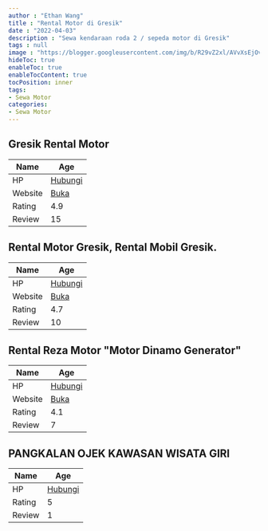 ```yaml
---
author : "Ethan Wang"
title : "Rental Motor di Gresik"
date : "2022-04-03"
description : "Sewa kendaraan roda 2 / sepeda motor di Gresik"
tags : null
image : "https://blogger.googleusercontent.com/img/b/R29vZ2xl/AVvXsEjOv_vFtUAmHVzBq2Bxfb0ezHV58rNcwXKBddq2aLf9nTdz8-EINYXyiDB6wIpw9I7I2uFT_V0rhjkJzG0WVy0YAZEHqehPf42CnMBfBSFTun-0MEHDgNy_gZJhC3Hs6EzM_29q6Ar6zM2hz6I80hCa1BtI5AAmAlhbu_Th8GklK8nEUGYqR-eWXaeiZw/w300-h200/rental-motor-di-gresik.png"
hideToc: true
enableToc: true
enableTocContent: true
tocPosition: inner
tags:
- Sewa Motor
categories:
- Sewa Motor
---
```



## Gresik Rental Motor

Name | Age
--------|------
HP | [Hubungi](https://pcandroidplayer.blogspot.com/?clayads=https://getnumber.ndower.dev?phone=MDgyMTQwNjQ1MTQ1)
Website | [Buka](https://pcandroidplayer.blogspot.com/?clayads=aHR0cDovL2luc3RhZ3JhbS5jb20vZ3Jlc2lrcmVudGFsbW90b3I=) 
Rating | 4.9
Review | 15


## Rental Motor Gresik, Rental Mobil Gresik.

Name | Age
--------|------
HP | [Hubungi](https://pcandroidplayer.blogspot.com/?clayads=https://getnumber.ndower.dev?phone=MDgyMzMzNDQ1ODc0)
Website | [Buka](https://pcandroidplayer.blogspot.com/?clayads=aHR0cDovL3d3dy5yZW50YWxtb3RvcmdyZXNpay5ibG9nc3BvdC5jb20v) 
Rating | 4.7
Review | 10


## Rental Reza Motor &quot;Motor Dinamo Generator&quot;

Name | Age
--------|------
HP | [Hubungi](https://pcandroidplayer.blogspot.com/?clayads=https://getnumber.ndower.dev?phone=MDg1MjU4MjQ2MDAy)
Website | [Buka](https://pcandroidplayer.blogspot.com/?clayads=aHR0cHM6Ly9yZW50YWwtcmV6YS1tb3Rvci1tb3Rvci1kaW5hbW8uYnVzaW5lc3Muc2l0ZS8=) 
Rating | 4.1
Review | 7


## PANGKALAN OJEK KAWASAN WISATA GIRI

Name | Age
--------|------
HP | [Hubungi](https://pcandroidplayer.blogspot.com/?clayads=https://getnumber.ndower.dev?phone=)
Rating | 5
Review | 1



